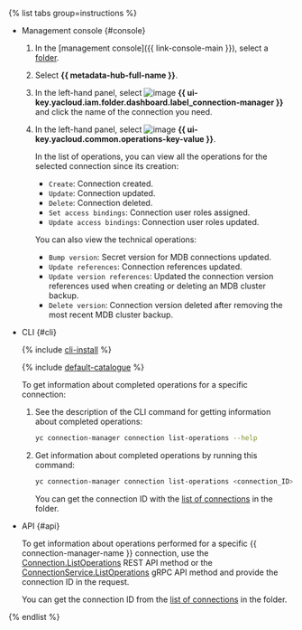 {% list tabs group=instructions %}

- Management console {#console}

  1. In the [management console]({{ link-console-main }}), select a [folder](../../resource-manager/concepts/resources-hierarchy.md#folder).
  1. Select **{{ metadata-hub-full-name }}**.
  1. In the left-hand panel, select ![image](../../_assets/console-icons/plug-connection.svg) **{{ ui-key.yacloud.iam.folder.dashboard.label_connection-manager }}** and click the name of the connection you need.
  1. In the left-hand panel, select ![image](../../_assets/console-icons/list-check.svg) **{{ ui-key.yacloud.common.operations-key-value }}**.

     In the list of operations, you can view all the operations for the selected connection since its creation:

     * `Create`: Connection created.
     * `Update`: Connection updated.
     * `Delete`: Connection deleted.
     * `Set access bindings`: Connection user roles assigned.
     * `Update access bindings`: Connection user roles updated.

     You can also view the technical operations:

     * `Bump version`: Secret version for MDB connections updated.
     * `Update references`: Connection references updated.
     * `Update version references`: Updated the connection version references used when creating or deleting an MDB cluster backup.
     * `Delete version`: Connection version deleted after removing the most recent MDB cluster backup.

- CLI {#cli}

  {% include [cli-install](../../_includes/cli-install.md) %}

  {% include [default-catalogue](../../_includes/default-catalogue.md) %}

  To get information about completed operations for a specific connection:
  
  1. See the description of the CLI command for getting information about completed operations:

      ```bash
      yc connection-manager connection list-operations --help
      ```

  1. Get information about completed operations by running this command:
      
      ```bash
      yc connection-manager connection list-operations <connection_ID>
      ```

      You can get the connection ID with the [list of connections](#connection-list) in the folder.

- API {#api}
  
  To get information about operations performed for a specific {{ connection-manager-name }} connection, use the [Connection.ListOperations](../../metadata-hub/connection-manager/api-ref/Connection/listOperations.md) REST API method or the [ConnectionService.ListOperations](../../metadata-hub/connection-manager/api-ref/grpc/Connection/listOperations.md) gRPC API method and provide the connection ID in the request.

  You can get the connection ID from the [list of connections](../../metadata-hub/operations/view-connection.md#connection-list) in the folder.

{% endlist %}